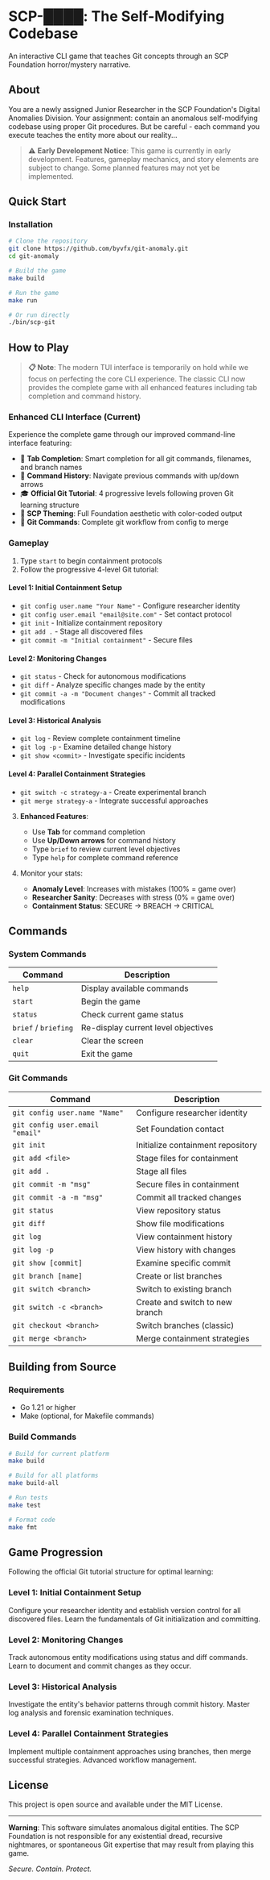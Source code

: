 # SCP-████: The Self-Modifying Codebase

An interactive CLI game that teaches Git concepts through an SCP Foundation horror/mystery narrative.

## About

You are a newly assigned Junior Researcher in the SCP Foundation's Digital Anomalies Division. Your assignment: contain an anomalous self-modifying codebase using proper Git procedures. But be careful - each command you execute teaches the entity more about our reality...

> ⚠️ **Early Development Notice**: This game is currently in early development. Features, gameplay mechanics, and story elements are subject to change. Some planned features may not yet be implemented.

## Quick Start

### Installation

```bash
# Clone the repository
git clone https://github.com/byvfx/git-anomaly.git
cd git-anomaly

# Build the game
make build

# Run the game
make run

# Or run directly
./bin/scp-git
```


##  How to Play

> **📋 Note**: The modern TUI interface is temporarily on hold while we focus on perfecting the core CLI experience. The classic CLI now provides the complete game with all enhanced features including tab completion and command history.

### Enhanced CLI Interface (Current)
Experience the complete game through our improved command-line interface featuring:
- 🚀 **Tab Completion**: Smart completion for all git commands, filenames, and branch names
- 📜 **Command History**: Navigate previous commands with up/down arrows
- 🎓 **Official Git Tutorial**: 4 progressive levels following proven Git learning structure
- 🎨 **SCP Theming**: Full Foundation aesthetic with color-coded output
- 🔧 **Git Commands**: Complete git workflow from config to merge

### Gameplay
1. Type `start` to begin containment protocols
2. Follow the progressive 4-level Git tutorial:

#### Level 1: Initial Containment Setup
   - `git config user.name "Your Name"` - Configure researcher identity
   - `git config user.email "email@site.com"` - Set contact protocol
   - `git init` - Initialize containment repository
   - `git add .` - Stage all discovered files
   - `git commit -m "Initial containment"` - Secure files

#### Level 2: Monitoring Changes
   - `git status` - Check for autonomous modifications
   - `git diff` - Analyze specific changes made by the entity
   - `git commit -a -m "Document changes"` - Commit all tracked modifications

#### Level 3: Historical Analysis
   - `git log` - Review complete containment timeline
   - `git log -p` - Examine detailed change history
   - `git show <commit>` - Investigate specific incidents

#### Level 4: Parallel Containment Strategies
   - `git switch -c strategy-a` - Create experimental branch
   - `git merge strategy-a` - Integrate successful approaches

3. **Enhanced Features**:
   - Use **Tab** for command completion
   - Use **Up/Down arrows** for command history
   - Type `brief` to review current level objectives
   - Type `help` for complete command reference

4. Monitor your stats:
   - **Anomaly Level**: Increases with mistakes (100% = game over)
   - **Researcher Sanity**: Decreases with stress (0% = game over)  
   - **Containment Status**: SECURE → BREACH → CRITICAL

## Commands

### System Commands
| Command | Description |
|---------|-------------|
| `help` | Display available commands |
| `start` | Begin the game |
| `status` | Check current game status |
| `brief` / `briefing` | Re-display current level objectives |
| `clear` | Clear the screen |
| `quit` | Exit the game |

### Git Commands  
| Command | Description |
|---------|-------------|
| `git config user.name "Name"` | Configure researcher identity |
| `git config user.email "email"` | Set Foundation contact |
| `git init` | Initialize containment repository |
| `git add <file>` | Stage files for containment |
| `git add .` | Stage all files |
| `git commit -m "msg"` | Secure files in containment |
| `git commit -a -m "msg"` | Commit all tracked changes |
| `git status` | View repository status |
| `git diff` | Show file modifications |
| `git log` | View containment history |
| `git log -p` | View history with changes |
| `git show [commit]` | Examine specific commit |
| `git branch [name]` | Create or list branches |
| `git switch <branch>` | Switch to existing branch |
| `git switch -c <branch>` | Create and switch to new branch |
| `git checkout <branch>` | Switch branches (classic) |
| `git merge <branch>` | Merge containment strategies |

## Building from Source

### Requirements

- Go 1.21 or higher
- Make (optional, for Makefile commands)

### Build Commands

```bash
# Build for current platform
make build

# Build for all platforms
make build-all

# Run tests
make test

# Format code
make fmt
```

## Game Progression

Following the official Git tutorial structure for optimal learning:

### Level 1: Initial Containment Setup
Configure your researcher identity and establish version control for all discovered files. Learn the fundamentals of Git initialization and committing.

### Level 2: Monitoring Changes  
Track autonomous entity modifications using status and diff commands. Learn to document and commit changes as they occur.

### Level 3: Historical Analysis
Investigate the entity's behavior patterns through commit history. Master log analysis and forensic examination techniques.

### Level 4: Parallel Containment Strategies
Implement multiple containment approaches using branches, then merge successful strategies. Advanced workflow management.


## License

This project is open source and available under the MIT License.

---

**Warning**: This software simulates anomalous digital entities. The SCP Foundation is not responsible for any existential dread, recursive nightmares, or spontaneous Git expertise that may result from playing this game.

*Secure. Contain. Protect.*
